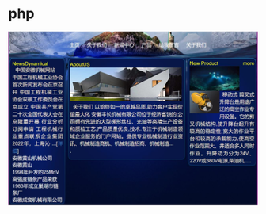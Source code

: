 # php
![](https://github.com/marksdsd/php/blob/main/image/%E7%BD%91%E7%AB%99%E9%A6%96%E9%A1%B5%E5%9B%BE.jpg)
